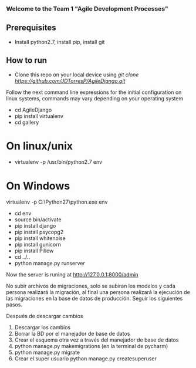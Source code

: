 ### Welcome to the Team 1 "Agile Development Processes"

## Prerequisites
* Install python2.7, install pip, install git
## How to run 
* Clone this repo on your local device using *git clone https://github.com/JDTorresP/AgileDjango.git*

Follow the next command line expressions for the initial configuration on linux systems, commands may vary depending on your operating system

* cd AgileDjango
* pip install virtualenv
* cd gallery
# On linux/unix
* virtualenv -p /usr/bin/python2.7 env
# On Windows
virtualenv -p C:\Python27\python.exe env
* cd env
* source bin/activate
* pip install django
* pip install psycopg2
* pip install whitenoise
* pip install gunicorn
* pip install Pillow
* cd ../..
* python manage.py runserver

Now the server is runing at 
http://127.0.0.1:8000/admin


No subir archivos de migraciones, solo se subiran los modelos y cada persona realizará la migración, al final una persona realizará la ejecución de las migraciones en la base de datos de producción. Seguir los siguientes pasos.

Después de descargar cambios

1. Descargar los cambios
2. Borrar la BD por el manejador de base de datos
3. Crear el esquema otra vez a través del manejador de base de datos
4. python manage.py makemigrations (en la terminal de pycharm)
5. python manage.py migrate
6. Crear el super usuario python manage.py createsuperuser
